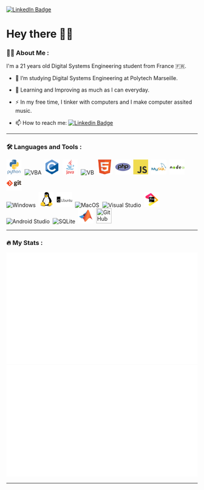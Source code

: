 <div id="badges">
  <a href="https://www.linkedin.com/in/guillaume-gibault-58b4091b0/">
    <img src="https://img.shields.io/badge/LinkedIn-blue?style=for-the-badge&logo=linkedin&logoColor=white" alt="LinkedIn Badge"/>
  </a>
</div>

<!-- Compteur vues -- <img src="https://komarev.com/ghpvc/?username=Guillaume-Gibault&style=flat-square&color=blue" alt=""/>-->

<h1>
  Hey there 👋🏻
  <!-- <img src="https://p.turbosquid.com/ts-thumb/jm/4LG2EO/Li4TeeTF/wavinghandemoji3dmodel000/jpg/1588219048/600x600/fit_q87/602e8c976b5021ed0d55bf073b13a4487afb8f61/wavinghandemoji3dmodel000.jpg" width="30px"/>-->
</h1>

### :man_technologist: About Me :

I'm a 21 years old Digital Systems Engineering student from France :fr:.

- :telescope: I’m studying Digital Systems Engineering at Polytech Marseille.

- :seedling: Learning and Improving as much as I can everyday.

- :zap: In my free time, I tinker with computers and I make computer assited music.

- :mailbox: How to reach me: [![Linkedin Badge](https://img.shields.io/badge/-blue?style=flat&logo=Linkedin&logoColor=white)](https://www.linkedin.com/in/guillaume-gibault-58b4091b0/)

---

### :hammer_and_wrench: Languages and Tools :

<div>
  <img src="https://github.com/devicons/devicon/blob/master/icons/python/python-original-wordmark.svg" title="Python" alt="Python" width="40" height="40"/>&nbsp;
  <img src="https://i.imgur.com/3N5Gzns.png" title="VBA" alt="VBA" width="40" height="40"/>&nbsp;
  <img src="https://github.com/devicons/devicon/blob/master/icons/c/c-original.svg" title="C" alt="C" width="40" height="40"/>&nbsp;
  <!--<img src="https://github.com/devicons/devicon/blob/master/icons/cplusplus/cplusplus-original.svg" title="C++" alt="C++" width="40" height="40"/>&nbsp;-->
  <img src="https://github.com/devicons/devicon/blob/master/icons/java/java-original-wordmark.svg" title="Java" alt="Java" width="40" height="40"/>&nbsp;
  <img src="https://i.imgur.com/Fw5A14O.png" title="VB" alt="VB" width="40" height="40"/>&nbsp;
  <img src="https://github.com/devicons/devicon/blob/master/icons/html5/html5-original.svg" title="HTML5" alt="HTML" width="40" height="40"/>&nbsp;
  <img src="https://github.com/devicons/devicon/blob/master/icons/php/php-original.svg" title="PHP" alt="PHP" width="40" height="40"/>&nbsp;
  <img src="https://github.com/devicons/devicon/blob/master/icons/javascript/javascript-original.svg" title="JavaScript" alt="JavaScript" width="40" height="40"/>&nbsp;
  <img src="https://github.com/devicons/devicon/blob/master/icons/mysql/mysql-original-wordmark.svg" title="MySQL"  alt="MySQL" width="40" height="40"/>&nbsp;
  <img src="https://github.com/devicons/devicon/blob/master/icons/nodejs/nodejs-original-wordmark.svg" title="NodeJS" alt="NodeJS" width="40" height="40"/>&nbsp;
  <img src="https://github.com/devicons/devicon/blob/master/icons/git/git-original-wordmark.svg" title="Git" **alt="Git" width="40" height="40"/>
</div>
<div>
  <img src="https://i.imgur.com/BI5ohla.png" title="Windows" alt="Windows" width="40" height="40"/>&nbsp;
  <img src="https://github.com/devicons/devicon/blob/master/icons/linux/linux-original.svg" title="Linux" alt="Linux" width="40" height="40"/>&nbsp;
  <img src="https://github.com/devicons/devicon/blob/master/icons/ubuntu/ubuntu-plain-wordmark.svg" title="Ubuntu" alt="Ubuntu" width="40" height="40"/>&nbsp;
  <img src="https://i.imgur.com/Dhyd2pX.png" title="MacOS" alt="MacOS" width="40" height="40"/>&nbsp;
  <img src="https://i.imgur.com/gqrDF6q.png" title="Visual Studio" alt="Visual Studio" width="40" height="40"/>&nbsp;
  <img src="https://github.com/devicons/devicon/blob/master/icons/jetbrains/jetbrains-original.svg" title="JetBrains" alt="JetBrains" width="40" height="40"/>&nbsp;
  <img src="https://i.imgur.com/bx5n0rB.png" title="Android Studio" alt="Android Studio" width="40" height="40"/>&nbsp;
  <img src="https://i.imgur.com/1ipTXCO.png" title="SQLite" alt="SQLite" width="40" height="40"/>&nbsp;
  <img src="https://github.com/devicons/devicon/blob/master/icons/matlab/matlab-original.svg" title="Matlab" alt="Matlab" width="40" height="40"/>&nbsp;
  <img src="https://i.imgur.com/C3p3Kt8.png" title="GitHub" **alt="GitHub" width="40" height="40"/>
</div>

---

### :fire: My Stats :

![](https://github.com/Guillaume-Gibault/github-stats/blob/master/generated/overview.svg#gh-dark-mode-only)
![](https://github.com/Guillaume-Gibault/github-stats/blob/master/generated/languages.svg#gh-dark-mode-only)

---
